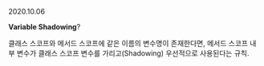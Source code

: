 2020.10.06

**Variable Shadowing**?

클래스 스코프와 메서드 스코프에 같은 이름의 변수명이 존재한다면, 메서드 스코프 내부 변수가 클래스 스코프 변수를 가리고(Shadowing) 우선적으로 사용된다는 규칙.